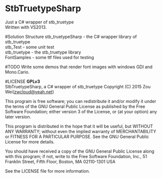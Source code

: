 # StbTruetypeSharp
Just a C# wrapper of stb_truetype<br/>
Written with VS2013.

#Solution Structure
stb_truetypeSharp - the C# wrapper library of stb_truetype<br/>
stb_Test - some unit test<br/>
stb_truetype - the stb_truetype library<br/>
FontSamples - some ttf files used for testing

#TODO
Write some demos that render font images with windows GDI and Mono.Cario.

#LICENSE
   __GPLv3__  
   StbTruetypeSharp, a C# wrapper of stb_truetype
   Copyright (C) 2015  Zou Wei(zwcloud@yeah.net)
   
   This program is free software; you can redistribute it and/or modify
   it under the terms of the GNU General Public License as published by
   the Free Software Foundation; either version 3 of the License, or
   (at your option) any later version.
   
   This program is distributed in the hope that it will be useful,
   but WITHOUT ANY WARRANTY; without even the implied warranty of
   MERCHANTABILITY or FITNESS FOR A PARTICULAR PURPOSE.  See the
   GNU General Public License for more details.
   
   You should have received a copy of the GNU General Public License
   along with this program; if not, write to the Free Software Foundation,
   Inc., 51 Franklin Street, Fifth Floor, Boston, MA 02110-1301  USA

See the LICENSE file for more information.
